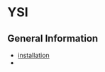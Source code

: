 # YSI

## General Information

* [installation](installation.md)
* 

<!--

```csharp
public int GetMouseSpeed();
public void SetMouseSpeed(uint intSpeed);
```
#### use: 
```csharp
public int GetMouseSpeed();
public void SetMouseSpeed(uint intSpeed);
```
---

```csharp
public int GetMouseClickLock();
public void SetMouseClickLock(uint lock_);
```
```csharp
public int GetMouseShadow();
public void SetMouseShadow(uint yes);
```
```csharp
public int GetMouseVanish();
public void SetMouseVanish(uint yes);
```
-->
